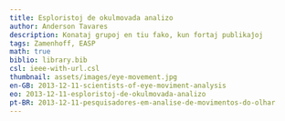 ```yaml
---
title: Esploristoj de okulmovada analizo
author: Anderson Tavares
description: Konataj grupoj en tiu fako, kun fortaj publikaĵoj
tags: Zamenhoff, EASP
math: true
biblio: library.bib
csl: ieee-with-url.csl
thumbnail: assets/images/eye-movement.jpg
en-GB: 2013-12-11-scientists-of-eye-moviment-analysis
eo: 2013-12-11-esploristoj-de-okulmovada-analizo
pt-BR: 2013-12-11-pesquisadores-em-analise-de-movimentos-do-olhar
---
```

